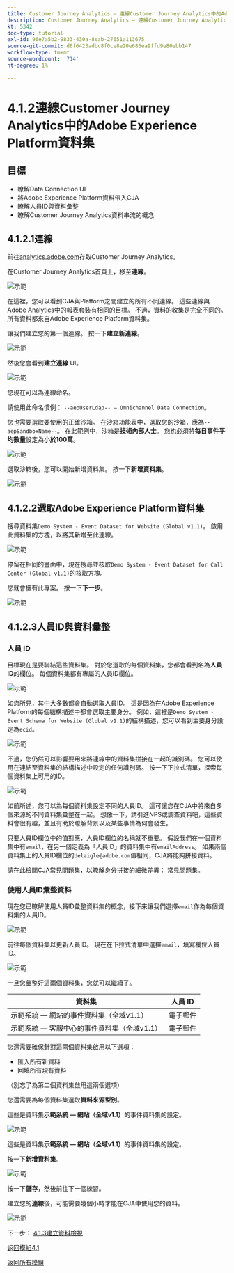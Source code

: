 ```yaml
---
title: Customer Journey Analytics — 連線Customer Journey Analytics中的Adobe Experience Platform資料集
description: Customer Journey Analytics — 連線Customer Journey Analytics中的Adobe Experience Platform資料集
kt: 5342
doc-type: tutorial
exl-id: 96e7a5b2-9833-430a-8eab-27651a113675
source-git-commit: d6f6423adbc8f0ce8e20e686ea9ffd9e80ebb147
workflow-type: tm+mt
source-wordcount: '714'
ht-degree: 1%

---
```


# 4.1.2連線Customer Journey Analytics中的Adobe Experience Platform資料集

## 目標

- 瞭解Data Connection UI
- 將Adobe Experience Platform資料帶入CJA
- 瞭解人員ID與資料彙整
- 瞭解Customer Journey Analytics資料串流的概念

## 4.1.2.1連線

前往[analytics.adobe.com](https://analytics.adobe.com)存取Customer Journey Analytics。

在Customer Journey Analytics首頁上，移至&#x200B;**連線**。

![示範](./images/cja2.png)

在這裡，您可以看到CJA與Platform之間建立的所有不同連線。 這些連線與Adobe Analytics中的報表套裝有相同的目標。 不過，資料的收集是完全不同的。 所有資料都來自Adobe Experience Platform資料集。

讓我們建立您的第一個連線。 按一下&#x200B;**建立新連線**。

![示範](./images/cja4.png)

然後您會看到&#x200B;**建立連線** UI。

![示範](./images/cja5.png)

您現在可以為連線命名。

請使用此命名慣例： `--aepUserLdap-- – Omnichannel Data Connection`。

您也需要選取要使用的正確沙箱。 在沙箱功能表中，選取您的沙箱，應為`--aepSandboxName--`。 在此範例中，沙箱是&#x200B;**技術內部人士**。 您也必須將&#x200B;**每日事件平均數量**&#x200B;設定為&#x200B;**小於100萬**。

![示範](./images/cjasb.png)

選取沙箱後，您可以開始新增資料集。 按一下&#x200B;**新增資料集**。

![示範](./images/cjasb1.png)

## 4.1.2.2選取Adobe Experience Platform資料集

搜尋資料集`Demo System - Event Dataset for Website (Global v1.1)`。 啟用此資料集的方塊，以將其新增至此連線。

![示範](./images/cja7.png)

停留在相同的畫面中，現在搜尋並核取`Demo System - Event Dataset for Call Center (Global v1.1)`的核取方塊。

您就會擁有此專案。 按一下&#x200B;**下一步**。

![示範](./images/cja9.png)

## 4.1.2.3人員ID與資料彙整

### 人員 ID

目標現在是要聯結這些資料集。 對於您選取的每個資料集，您都會看到名為&#x200B;**人員ID**&#x200B;的欄位。 每個資料集都有專屬的人員ID欄位。

![示範](./images/cja11.png)

如您所見，其中大多數都會自動選取人員ID。 這是因為在Adobe Experience Platform的每個結構描述中都會選取主要身分。 例如，這裡是`Demo System - Event Schema for Website (Global v1.1)`的結構描述，您可以看到主要身分設定為`ecid`。

![示範](./images/cja13.png)

不過，您仍然可以影響要用來將連線中的資料集拼接在一起的識別碼。 您可以使用在連結至資料集的結構描述中設定的任何識別碼。 按一下下拉式清單，探索每個資料集上可用的ID。

![示範](./images/cja14.png)

如前所述，您可以為每個資料集設定不同的人員ID。 這可讓您在CJA中將來自多個來源的不同資料集彙整在一起。 想像一下，請引進NPS或調查資料吧，這些資料會很有趣，並且有助於瞭解背景以及某些事情為何會發生。

只要人員ID欄位中的值對應，人員ID欄位的名稱就不重要。 假設我們在一個資料集中有`email`，在另一個定義為「人員ID」的資料集中有`emailAddress`。 如果兩個資料集上的人員ID欄位的`delaigle@adobe.com`值相同，CJA將能夠拼接資料。

請在此檢閱CJA常見問題集，以瞭解身分拼接的細微差異： [常見問題集](https://experienceleague.adobe.com/docs/analytics-platform/using/cja-overview/cja-faq.html?lang=zh-Hant)。

### 使用人員ID彙整資料

現在您已瞭解使用人員ID彙整資料集的概念，接下來讓我們選擇`email`作為每個資料集的人員ID。

![示範](./images/cja15.png)

前往每個資料集以更新人員ID。 現在在下拉式清單中選擇`email`，填寫欄位人員ID。

![示範](./images/cja12a.png)

一旦您彙整好這兩個資料集，您就可以繼續了。

| 資料集 | 人員 ID |
| ----------------- |-------------| 
| 示範系統 — 網站的事件資料集（全域v1.1） | 電子郵件 |
| 示範系統 — 客服中心的事件資料集（全域v1.1） | 電子郵件 |

您還需要確保針對這兩個資料集啟用以下選項：

- 匯入所有新資料
- 回填所有現有資料

（別忘了為第二個資料集啟用這兩個選項）

您還需要為每個資料集選取&#x200B;**資料來源型別**。

這些是資料集&#x200B;**示範系統 — 網站（全域v1.1）**&#x200B;的事件資料集的設定。

![示範](./images/cja16a.png)

這些是資料集&#x200B;**示範系統 — 網站（全域v1.1）**&#x200B;的事件資料集的設定。

按一下&#x200B;**新增資料集**。

![示範](./images/cja16.png)

按一下&#x200B;**儲存**，然後前往下一個練習。

建立您的&#x200B;**連線**&#x200B;後，可能需要幾個小時才能在CJA中使用您的資料。

![示範](./images/cja20.png)

下一步： [4.1.3建立資料檢視](./ex3.md)

[返回模組4.1](./customer-journey-analytics-build-a-dashboard.md)

[返回所有模組](./../../../overview.md)
